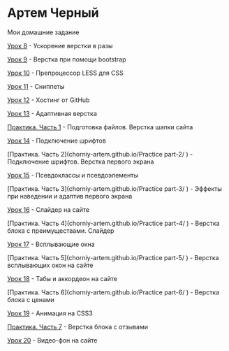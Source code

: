 # Артем Черный
Мои домашние задание

[Урок 8](chorniy-artem.github.io/lesson_8/ "Дз урок 8") - Ускорение верстки в разы

[Урок 9](chorniy-artem.github.io/lesson_9/ "Дз урок 9") - Верстка при помощи bootstrap

[Урок 10](chorniy-artem.github.io/lesson_10/ "Дз урок 10") - Препроцессор LESS для CSS

[Урок 11](chorniy-artem.github.io/lesson_11/ "Дз урок 11") - Сниппеты

[Урок 12](chorniy-artem.github.io/lesson_12/ "Дз урок 12") - Хостинг от GitHub

[Урок 13](chorniy-artem.github.io/lesson_13/ "Дз урок 13") - Адаптивная верстка

[Практика. Часть 1](chorniy-artem.github.io/Practice/ ) - Подготовка файлов. Верстка шапки сайта

[Урок 14](chorniy-artem.github.io/lesson_14/ "Дз урок 14") - Подключение шрифтов

[Практика. Часть 2](chorniy-artem.github.io/Practice part-2/ ) - Подключение шрифтов. Верстка первого экрана

[Урок 15](chorniy-artem.github.io/lesson_15/ "Дз урок 15") - Псевдоклассы и псевдоэлементы

[Практика. Часть 3](chorniy-artem.github.io/Practice part-3/ ) - Эффекты при наведении и адаптив первого экрана

[Урок 16](chorniy-artem.github.io/lesson_16/ "Дз урок 16") - Слайдер на сайте

[Практика. Часть 4](chorniy-artem.github.io/Practice part-4/ ) - Верстка блока с преимуществами. Слайдер

[Урок 17](chorniy-artem.github.io/lesson_17/ "Дз урок 17") - Всплывающие окна

[Практика. Часть 5](chorniy-artem.github.io/Practice part-5/ ) - Верстка всплывающих окон на сайте

[Урок 18](chorniy-artem.github.io/lesson_18/ "Дз урок 18") - Табы и аккордеон на сайте

[Практика. Часть 6](chorniy-artem.github.io/Practice part-6/ ) - Верстка блока с ценами

[Урок 19](chorniy-artem.github.io/lesson_19/ "Дз урок 19") - Анимация на CSS3

[Практика. Часть 7](chorniy-artem.github.io/Practice_7/ ) - Верстка блока с отзывами

[Урок 20](chorniy-artem.github.io/lesson_20/ "Дз урок 20") - Видео-фон на сайте
